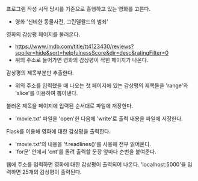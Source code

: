 프로그램 작성 시작 당시를 기준으로 흥행하고 있는 영화를 고른다.
- 영화 '신비한 동물사전, 그린델왈드의 범죄'

영화의 감상평 페이지를 불러온다.
- https://www.imdb.com/title/tt4123430/reviews?spoiler=hide&sort=helpfulnessScore&dir=desc&ratingFilter=0
- 위의 주소로 들어가면 영화의 감상평이 적힌 페이지가 나온다.

감상평의 제목부분만 추출한다.
- 위의 주소를 입력했을 때 나오는 첫 페이지에 있는 감상평의 제목들을 'range'와 'slice'를 이용하여 뽑아낸다.

불러온 제목을 페이지에 입력된 순서대로 파일에 저장한다.
- 'movie.txt' 파일을 'open'한 다음에 'write'로 출력 내용을 파일에 저장한다.

Flask를 이용해 영화에 대한 감상평을 출력한다.
- 'movie.txt'의 내용을 'f.readlines()'를 사용해 전부 읽어온다.
- 'for문' 안에서 'cnt'를 돌려 출력할 문장 앞마다 순번을 붙여준다.

웹에 주소를 입력하면 영화에 대한 감상평이 출력되어 나온다.
'localhost:5000'을 입력하면 25개의 감상평이 출력된다.
